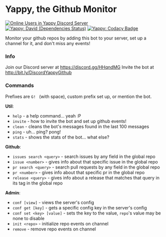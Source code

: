# Yappy, the Github Monitor

[![Online Users in Yappy Discord Server](https://discordapp.com/api/guilds/231548941492027393/embed.png)](https://discord.gg/HHqndMG)
[![Yappy: David (Dependencies Status)](https://img.shields.io/david/datitisev/DiscordBot-Yappy.svg?maxAge=2592000)](https://david-dm.org/datitisev/DiscordBot-Yappy)
[![Yappy: Codacy Badge](https://api.codacy.com/project/badge/Grade/950ed41fd5b6417d9cc83f332d93e0ef)](https://www.codacy.com/app/datiti/DiscordBot-Yappy?utm_source=github.com&amp;utm_medium=referral&amp;utm_content=datitisev/DiscordBot-Yappy&amp;utm_campaign=Badge_Grade)

Monitor your github repos by adding this bot to your server, set up a channel for it, and don't miss any events!

### Info

Join our Discord server at https://discord.gg/HHqndMG
Invite the bot at http://bit.ly/DiscordYappyGithub

### Commands
Prefixes are `G! ` (with space), custom prefix set up, or mention the bot.


__**Util**__:
  - `help` - a help command... yeah :P
  - `invite` - how to invite the bot and set up github events!
  - `clean` - cleans the bot's messages found in the last 100 messages
  - `ping` - uh... ping? pong!
  - `stats` - shows the stats of the bot... what else?

__**Github**__:
  - `issues search <query>` - search issues by any field in the global repo
  - `issue <number>` - gives info about that specific issue in the global repo
  - `pr search <query>` - search pull requests by any field in the global repo
  - `pr <number>` - gives info about that specific pr in the global repo
  - `release <query>` - gives info about a release that matches that query in its tag in the global repo

__**Admin**__:
  - `conf [view]` - views the server's config
  - `conf get [key]` - gets a specific config key in the server's config
  - `conf set <key> [value]` - sets the key to the value, `repo`'s value may be none to disable
  - `init <repo>` - initialize repo events on channel
  - `remove` - remove repo events on channel
